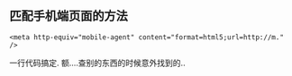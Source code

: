 ## 匹配手机端页面的方法

```
<meta http-equiv="mobile-agent" content="format=html5;url=http://m." />
```





一行代码搞定. 额....查别的东西的时候意外找到的..